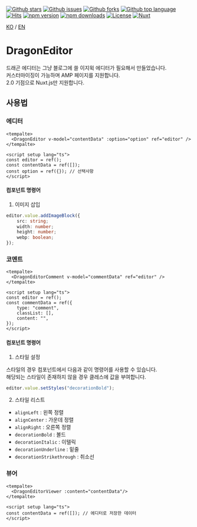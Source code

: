 [![Github stars](https://img.shields.io/github/stars/lovefields/dragonEditor)](https://github.com/lovefields/dragonEditor/stargazers)
[![Github issues](https://img.shields.io/github/issues/lovefields/dragonEditor)](https://github.com/lovefields/dragonEditor/issues)
[![Github forks](https://img.shields.io/github/forks/lovefields/dragonEditor)](https://github.com/lovefields/dragonEditor/network/members)
[![Github top language](https://img.shields.io/github/languages/top/lovefields/dragonEditor)](https://github.com/lovefields/dragonEditor/)
[![Hits](https://hits.seeyoufarm.com/api/count/incr/badge.svg?url=https%3A%2F%2Fgithub.com%2Flovefields%2FdragonEditor&count_bg=%2379C83D&title_bg=%23555555&icon=&icon_color=%23E7E7E7&title=hits&edge_flat=false)](https://hits.seeyoufarm.com)
[![npm version][npm-version-src]][npm-version-href]
[![npm downloads][npm-downloads-src]][npm-downloads-href]
[![License][license-src]][license-href]
[![Nuxt][nuxt-src]][nuxt-href]

[KO](https://github.com/lovefields/dragonEditor/blob/main/README.md) &#47; [EN](https://github.com/lovefields/dragonEditor/blob/main/README_en.md)

# DragonEditor

드래곤 에디터는 그냥 블로그에 쓸 이지윅 에디터가 필요해서 만들었습니다.<br>
커스터마이징이 가능하며 AMP 페이지를 지원합니다.<br>
2.0 기점으로 Nuxt.js만 지원합니다.

## 사용법

### 에디터

```vue
<tempalte>
  <DragonEditor v-model="contentData" :option="option" ref="editor" />
</tempalte>

<script setup lang="ts">
const editor = ref();
const contentData = ref([]);
const option = ref({}); // 선택사항
</script>
```

#### 컴포넌트 명령어

1. 이미지 삽입

```typescript
editor.value.addImageBlock({
    src: string;
    width: number;
    height: number;
    webp: boolean;
});
```

### 코멘트

```vue
<tempalte>
  <DragonEditorComment v-model="commentData" ref="editor" />
</tempalte>

<script setup lang="ts">
const editor = ref();
const commentData = ref({
    type: "comment",
    classList: [],
    content: "",
});
</script>
```

#### 컴포넌트 명령어

1. 스타일 설정

스타일의 경우 컴포넌트에서 다음과 같이 명령어를 사용할 수 있습니다.<br>
해당되는 스타일이 존재하지 않을 경우 클레스에 값을 부여합니다.

```typescript
editor.value.setStyles("decorationBold");
```

2. 스타일 리스트

-   `alignLeft` : 왼쪽 정렬
-   `alignCenter` : 가운데 정렬
-   `alignRight` : 오른쪽 정렬
-   `decorationBold` : 볼드
-   `decorationItalic` : 이텔릭
-   `decorationUnderline` : 밑줄
-   `decorationStrikethrough` : 취소선

### 뷰어

```vue
<tempalte>
  <DragonEditorViewer :content="contentData"/>
</tempalte>

<script setup lang="ts">
const contentData = ref([]); // 에디터로 저장한 데이터
</script>
```

<!-- ## 데모 페이지

[Demo page](https://lovefields.github.io/dragonEditor/examples)

## 문서

-   [DragonEditor Document](https://lovefields.github.io/dragonEditor-doc/) -->

<!-- Badges -->

[npm-version-src]: https://img.shields.io/npm/v/my-module/latest.svg?style=flat&colorA=18181B&colorB=28CF8D
[npm-version-href]: https://www.npmjs.com/package/dragon-edito
[npm-downloads-src]: https://img.shields.io/npm/dm/my-module.svg?style=flat&colorA=18181B&colorB=28CF8D
[npm-downloads-href]: https://www.npmjs.com/package/dragon-edito
[license-src]: https://img.shields.io/npm/l/my-module.svg?style=flat&colorA=18181B&colorB=28CF8D
[license-href]: https://www.npmjs.com/package/dragon-edito
[nuxt-src]: https://img.shields.io/badge/Nuxt-18181B?logo=nuxt.js
[nuxt-href]: https://nuxt.com
